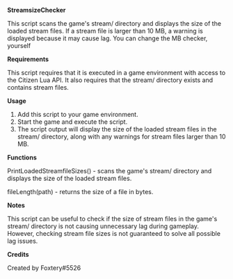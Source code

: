 **StreamsizeChecker**

This script scans the game's stream/ directory and displays the size of the loaded stream files. If a stream file is larger than 10 MB, a warning is displayed because it may cause lag. You can change the MB checker, yourself

**Requirements**

This script requires that it is executed in a game environment with access to the Citizen Lua API. It also requires that the stream/ directory exists and contains stream files.

**Usage**

1. Add this script to your game environment.
2. Start the game and execute the script.
3. The script output will display the size of the loaded stream files in the stream/ directory, along with any warnings for stream files larger than 10 MB.

**Functions**

PrintLoadedStreamfileSizes() - scans the game's stream/ directory and displays the size of the loaded stream files.

fileLength(path) - returns the size of a file in bytes.

**Notes**

This script can be useful to check if the size of stream files in the game's stream/ directory is not causing unnecessary lag during gameplay. However, checking stream file sizes is not guaranteed to solve all possible lag issues.

**Credits**

Created by Foxtery#5526
